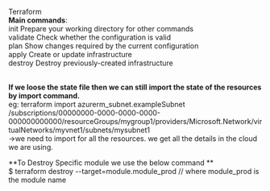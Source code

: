 Terraform
<br><b>Main commands</b>:
 <br> init          Prepare your working directory for other commands
 <br> validate      Check whether the configuration is valid
 <br> plan          Show changes required by the current configuration
<br>  apply         Create or update infrastructure
 <br> destroy       Destroy previously-created infrastructure
 
 <br>**If we loose the state file then we can still import the state of the resources by import command.**<br>
eg: terraform import azurerm_subnet.exampleSubnet /subscriptions/00000000-0000-0000-0000-000000000000/resourceGroups/mygroup1/providers/Microsoft.Network/virtualNetworks/myvnet1/subnets/mysubnet1
<br> ->we need to import for all the resources. we get all the details in the cloud we are using.

**To Destroy Specific module we use the below command **<br> $ terraform destroy --target=module.module_prod // where module_prod is the module name

